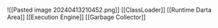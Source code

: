 ![[Pasted image 20240413210452.png]]
[[ClassLoader]]
[[Runtime Darta Area]]
[[Execution Engine]]
[[Garbage Collector]]

